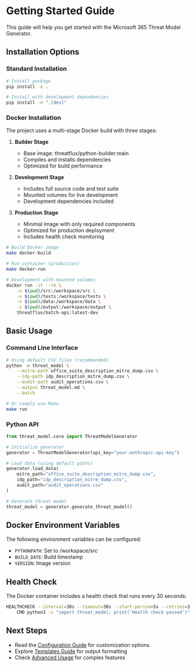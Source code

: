 # Getting Started Guide

This guide will help you get started with the Microsoft 365 Threat Model Generator.

## Installation Options

### Standard Installation

```bash
# Install package
pip install -e .

# Install with development dependencies
pip install -e ".[dev]"
```

### Docker Installation

The project uses a multi-stage Docker build with three stages:

1. **Builder Stage**
   - Base image: threatflux/python-builder:main
   - Compiles and installs dependencies
   - Optimized for build performance

2. **Development Stage**
   - Includes full source code and test suite
   - Mounted volumes for live development
   - Development dependencies included

3. **Production Stage**
   - Minimal image with only required components
   - Optimized for production deployment
   - Includes health check monitoring

```bash
# Build Docker image
make docker-build

# Run container (production)
make docker-run

# Development with mounted volumes
docker run -it --rm \
    -v $(pwd)/src:/workspace/src \
    -v $(pwd)/tests:/workspace/tests \
    -v $(pwd)/data:/workspace/data \
    -v $(pwd)/output:/workspace/output \
    threatflux/batch-api:latest-dev
```

## Basic Usage

### Command Line Interface

```bash
# Using default CSV files (recommended)
python -m threat_model \
    --mitre-path office_suite_description_mitre_dump.csv \
    --idp-path idp_description_mitre_dump.csv \
    --audit-path audit_operations.csv \
    --output threat_model.md \
    --batch

# Or simply use Make
make run
```

### Python API

```python
from threat_model.core import ThreatModelGenerator

# Initialize generator
generator = ThreatModelGenerator(api_key="your-anthropic-api-key")

# Load data (using default paths)
generator.load_data(
    mitre_path="office_suite_description_mitre_dump.csv",
    idp_path="idp_description_mitre_dump.csv",
    audit_path="audit_operations.csv"
)

# Generate threat model
threat_model = generator.generate_threat_model()
```

## Docker Environment Variables

The following environment variables can be configured:

- `PYTHONPATH`: Set to /workspace/src
- `BUILD_DATE`: Build timestamp
- `VERSION`: Image version

## Health Check

The Docker container includes a health check that runs every 30 seconds:
```bash
HEALTHCHECK --interval=30s --timeout=30s --start-period=5s --retries=3 \
    CMD python3 -c "import threat_model; print('Health check passed')" || exit 1
```

## Next Steps

- Read the [Configuration Guide](configuration.md) for customization options
- Explore [Templates Guide](templates.md) for output formatting
- Check [Advanced Usage](advanced_usage.md) for complex features
